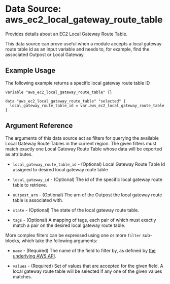 
# Data Source: aws_ec2_local_gateway_route_table

Provides details about an EC2 Local Gateway Route Table.

This data source can prove useful when a module accepts a local gateway route table id as
an input variable and needs to, for example, find the associated Outpost or Local Gateway.

## Example Usage

The following example returns a specific local gateway route table ID

```hcl
variable "aws_ec2_local_gateway_route_table" {}

data "aws_ec2_local_gateway_route_table" "selected" {
  local_gateway_route_table_id = var.aws_ec2_local_gateway_route_table
}
```

## Argument Reference

The arguments of this data source act as filters for querying the available
Local Gateway Route Tables in the current region. The given filters must match exactly one
Local Gateway Route Table whose data will be exported as attributes.

* `local_gateway_route_table_id` - (Optional) Local Gateway Route Table Id assigned to desired local gateway route table

* `local_gateway_id` - (Optional) The id of the specific local gateway route table to retrieve.

* `outpost_arn` - (Optional) The arn of the Outpost the local gateway route table is associated with.

* `state` - (Optional) The state of the local gateway route table.

* `tags` - (Optional) A mapping of tags, each pair of which must exactly match
  a pair on the desired local gateway route table.

More complex filters can be expressed using one or more `filter` sub-blocks,
which take the following arguments:

* `name` - (Required) The name of the field to filter by, as defined by
  [the underlying AWS API](https://docs.aws.amazon.com/AWSEC2/latest/APIReference/API_DescribeLocalGatewayRouteTables.html).

* `values` - (Required) Set of values that are accepted for the given field.
  A local gateway route table will be selected if any one of the given values matches.
